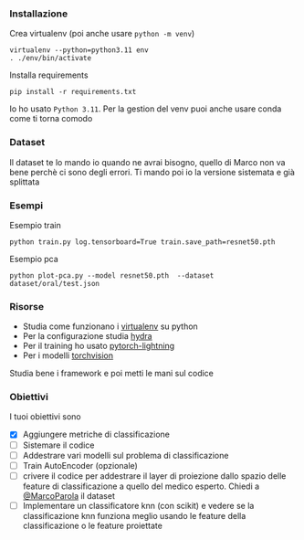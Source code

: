 ### Installazione

Crea virtualenv (poi anche usare `python -m venv`)

```
virtualenv --python=python3.11 env
. ./env/bin/activate
```

Installa requirements

```
pip install -r requirements.txt
```

Io ho usato `Python 3.11`.
Per la gestion del venv puoi anche usare conda come ti torna comodo

### Dataset

Il dataset te lo mando io quando ne avrai bisogno, quello di Marco non va bene perchè ci sono degli errori. Ti mando poi io la versione sistemata e già splittata

### Esempi

Esempio train

```
python train.py log.tensorboard=True train.save_path=resnet50.pth
```

Esempio pca

```
python plot-pca.py --model resnet50.pth  --dataset dataset/oral/test.json
```

### Risorse

- Studia come funzionano i [virtualenv](https://docs.python.org/3/library/venv.html) su python
- Per la configurazione studia [hydra](https://hydra.cc/docs/intro/)
- Per il training ho usato [pytorch-lightning](https://www.pytorchlightning.ai/index.html)
- Per i modelli [torchvision](https://pytorch.org/vision/stable/index.html)

Studia bene i framework e poi metti le mani sul codice


### Obiettivi

I tuoi obiettivi sono

- [x] Aggiungere metriche di classificazione 
- [ ] Sistemare il codice 
- [ ] Addestrare vari modelli sul problema di classificazione
- [ ] Train AutoEncoder (opzionale)
- [ ] crivere il codice per addestrare il layer di proiezione dallo spazio delle feature di classificazione a quello del medico esperto. Chiedi a [@MarcoParola](https://github.com/MarcoParola) il dataset
- [ ] Implementare un classificatore knn (con scikit) e vedere se la classificazione knn funziona meglio usando le feature della classificazione o le feature proiettate